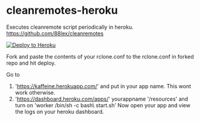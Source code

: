 # cleanremotes-heroku
Executes cleanremote script periodically in heroku. https://github.com/88lex/cleanremotes <br>

[![Deploy to Heroku](https://www.herokucdn.com/deploy/button.png)](https://heroku.com/deploy?template=https://github.com/ssnjrthegr8/cleanremotes-whileloop)
<br>

Fork and paste the contents of your rclone.conf to the rclone.conf in forked repo and hit deploy.

Go to 
1. 'https://kaffeine.herokuapp.com/' and put in your app name. This wont work otherwise.
2. 'https://dashboard.heroku.com/apps/' yourappname '/resources' and turn on 'worker /bin/sh -c bash\ start.sh'
Now open your app and view the logs on your heroku dashboard.
